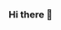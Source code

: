 ### Hi there 👋

<!--
**LauraGonzalezAlvarez/LauraGonzalezAlvarez** is a ✨ _special_ ✨ repository because its `README.md` (this file) appears on your GitHub profile.

Here are some ideas to get you started:

- 🔭 I’m currently working on dev
